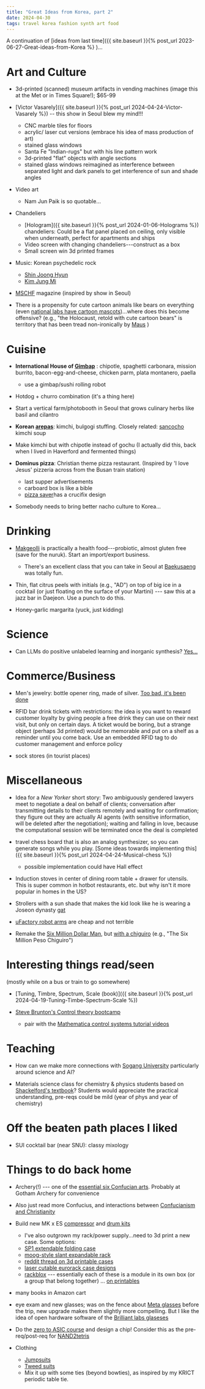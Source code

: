 ```yaml
---
title: "Great Ideas from Korea, part 2"
date: 2024-04-30
tags: travel korea fashion synth art food
---
```


A continuation of [ideas from last time]({{ site.baseurl }}{% post_url  2023-06-27-Great-ideas-from-Korea %} )...

# Art and Culture

- 3d-printed (scanned) museum artifacts in vending machines (image this at the Met or in Times Square!); $65-99
- [Victor Vasarely]({{ site.baseurl }}{% post_url 2024-04-24-Victor-Vasarely %}) -- this show in Seoul blew my mind!!! 
    - CNC marble tiles for floors
    - acrylic/ laser cut versions (embrace his idea of mass production of art)
    - stained glass windows
    - Santa Fe "Indian-rugs" but with his line pattern work
    - 3d-printed "flat" objects with angle sections
    - stained glass windows reimagined as interference between separated light and dark panels to get interference of sun and shade angles

- Video art
    - Nam Jun Paik is so quotable...

- Chandeliers
    - [Hologram]({{ site.baseurl }}{% post_url 2024-01-06-Holograms %}) chandeliers: Could be a flat panel placed on ceiling, only visible when underneath, perfect for apartments and ships
    - Video screen with changing chandeliers---construct as a box 
    - Small screen win 3d printed frames

- Music: Korean psychedelic rock
    - [Shin Joong Hyun](https://www.youtube.com/watch?v=ta4WEBJFX6k)
    - [Kim Jung Mi](https://www.youtube.com/watch?v=_R1jDGzUbpU&list=RD_R1jDGzUbpU&start_radio=1&rv=_R1jDGzUbpU&t=6)

- [MSCHF](https://en.wikipedia.org/wiki/MSCHF) magazine (inspired by show in Seoul)

- There is a propensity for cute cartoon animals like bears on everything (even [national labs have cartoon mascots](https://chemielove.krict.re.kr/intro/character.do))...where does this become offensive? (e.g., "the Holocaust, retold with cute cartoon bears" is territory that has been tread non-ironically by [Maus](https://en.wikipedia.org/wiki/Maus) )

# Cuisine 

- **International House of [Gimbap](https://en.wikipedia.org/wiki/Gimbap)** : chipotle, spaghetti carbonara, mission burrito, bacon-egg-and-cheese, chicken parm, plata montanero, paella
    - use a gimbap/sushi rolling robot

- Hotdog + churro combination (it's a thing here)

- Start a vertical farm/photobooth in Seoul that grows culinary herbs like basil and cilantro 

- **Korean [arepas](https://en.wikipedia.org/wiki/Arepa)**:  kimchi, bulgogi stuffing.  Closely related:  [sancocho](https://en.wikipedia.org/wiki/Sancocho) kimchi soup

- Make kimchi but with chipotle instead of gochu (I actually did this, back when I lived in Haverford and fermented things)

- **Dominus pizza**:  Christian theme pizza restaurant. (Inspired by 'I love Jesus' pizzeria across from the Busan train station) 
    - last supper advertisements
    - carboard box is like a bible
    - [pizza saver](https://en.wikipedia.org/wiki/Pizza_saver)has a crucifix design

- Somebody needs to bring better nacho culture to Korea...

# Drinking

- [Makgeolli](https://en.wikipedia.org/wiki/Makgeolli) is practically a health food---probiotic, almost gluten free (save for the nuruk).  Start an import/export business.
    - There's an excellent class that you can take in Seoul at [Baekusaeng](http://www.baekusaeng.com/) was totally fun.

- Thin, flat citrus peels with initials (e.g., "AD") on top of big ice in a cocktail (or just floating on the surface of your Martini) --- saw this at a jazz bar in Daejeon. Use a punch to do this.

- Honey-garlic margarita (yuck, just kidding)

# Science

- Can LLMs do positive unlabeled learning and inorganic synthesis? [Yes...](https://scholar.google.com/citations?view_op=view_citation&hl=en&user=zJC_7roAAAAJ&sortby=pubdate&citation_for_view=zJC_7roAAAAJ:hkOj_22Ku90C)

# Commerce/Business

- Men's jewelry:  bottle opener ring, made of silver. [Too bad, it's been done](https://www.google.com/search?q=bottle+opener+ring)

- RFID bar drink tickets with restrictions: the idea is you want to reward customer loyalty by giving people a free drink they can use on their next visit, but only on certain days. A ticket would be boring, but a strange object (perhaps 3d printed) would be memorable and put on a shelf as a reminder until you come back.  Use an embedded RFID tag to do customer management and enforce policy

- sock stores (in tourist places)

# Miscellaneous

- Idea for a *New Yorker* short story:  Two ambiguously gendered lawyers meet to negotiate a deal on behalf of clients; conversation after transmitting details to their clients remotely and waiting for confirmation; they figure out they are actually AI agents (with sensitive information, will be deleted after the negotiation); waiting and falling in love, because the computational session will be terminated once the deal is completed

- travel chess board that is also an analog synthesizer, so you can generate songs while you play. [Some ideas towards implementing this]({{ site.baseurl }}{% post_url 2024-04-24-Musical-chess %})
    - possible implementation could have Hall effect 

- Induction stoves in center of dining room table + drawer for utensils.  This is super common in hotbot restaurants, etc. but why isn't it more popular in homes in the US?  

- Strollers with a sun shade that makes the kid look like he is wearing a Joseon dynasty [gat](https://en.wikipedia.org/wiki/Gat_(hat))

- [uFactory robot arms](https://www.ufactory.cc) are cheap and not terrible 

- Remake the [Six Million Dollar Man](https://en.wikipedia.org/wiki/The_Six_Million_Dollar_Man), but [with a chiguiro](https://jschrier.github.io/blog/tag/chiguiro) (e.g., "The Six Million Peso Chiguiro")

# Interesting things read/seen

(mostly while on a bus or train to go somewhere)

- [Tuning, Timbre, Spectrum, Scale (book)]({{ site.baseurl }}{% post_url 2024-04-19-Tuning-Timbe-Spectrum-Scale %})

- [Steve Brunton's Control theory bootcamp](https://youtu.be/Pi7l8mMjYVE?si=gi8KSbKb-EiOCC8z)
    - pair with the [Mathematica control systems tutorial videos](https://www.wolfram.com/wolfram-u/courses/modeling-simuation/control-systems-img931/)



# Teaching 

- How can we make more connections with [Sogang University](https://en.wikipedia.org/wiki/Sogang_University) particularly around science and AI?

- Materials science class for chemistry & physics students based on [Shackelford's textbook](https://amzn.to/3JNUFbz)? Students would appreciate the practical understanding, pre-reqs could be mild (year of phys and year of chemistry)


# Off the beaten path places I liked

- SUI cocktail bar (near SNU): classy mixology

# Things to do back home

- Archery(!) --- one of the [essential six Confucian arts](https://en.wikipedia.org/wiki/Six_Arts). Probably at Gotham Archery for convenience

- Also just read more Confucius, and interactions between [Confucianism and Christianity](https://www.jstor.org/stable/1465313?seq=5)

- Build new MK x ES [compressor](https://www.ericasynths.lv/shop/diy-kits-1/edu-diy-compressor/) and [drum kits](https://www.ericasynths.lv/search/?term=EDU+DIY+drum)
    - I've also outgrown my rack/power supply...need to 3d print a new case.  Some options:
    - [SP1 extendable folding case](https://www.printables.com/model/203562-the-sp1-eurorack-case-a-modular-3d-printed-eurorac/comments)
    - [moog-style slant expandable rack](https://www.printables.com/model/758996-expandable-moog-profile-eurorack-case)
    - [reddit thread on 3d printable cases](https://www.reddit.com/r/modular/comments/wuzdgb/3d_printed_eurorack_case_plans/)
    - [laser cutable eurorack case designs](https://www.nonlinearcircuits.com/blog/2015/12/open-source-eurorack-cases.html)
    - [rackblox](https://musictech.com/news/gear/rackblox-3d-printable-modular-eurorack-case/) --- essentially each of these is a module in its own box (or a group that belong together) ... [on printables](https://www.printables.com/model/585275-rackblox-modular-eurorack-case-free-and-open-sourc)

- many books in Amazon cart

- eye exam and new glasses; was on the fence about [Meta glasses](https://www.ray-ban.com/usa/ray-ban-meta-smart-glasses) before the trip, new upgrade makes them slightly more compelling.  But I like the idea of open hardware software of the [Brilliant labs glaseses](https://brilliant.xyz)

- Do the [zero to ASIC course](https://www.zerotoasiccourse.com) and design a chip! Consider this as the pre-req/post-req for [NAND2tetris](https://www.nand2tetris.org) 

- Clothing
    - [Jumpsuits](https://www.madepants.com/collections/mens-jumpsuits-coveralls/products/mens-slim-fit-zip-jumpsuit?variant=44828746055912)
    - [Tweed suits](https://abitto.com)
    - Mix it up with some ties (beyond bowties), as inspired by my KRICT periodic table tie.